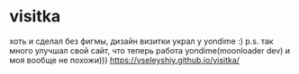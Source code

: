 # visitka
хоть и сделал без фигмы, дизайн визитки украл у yondime :)
p.s. так много улучшал свой сайт, что теперь работа yondime(moonloader dev) и моя вообще не похожи))) 
https://vseleyshiy.github.io/visitka/
